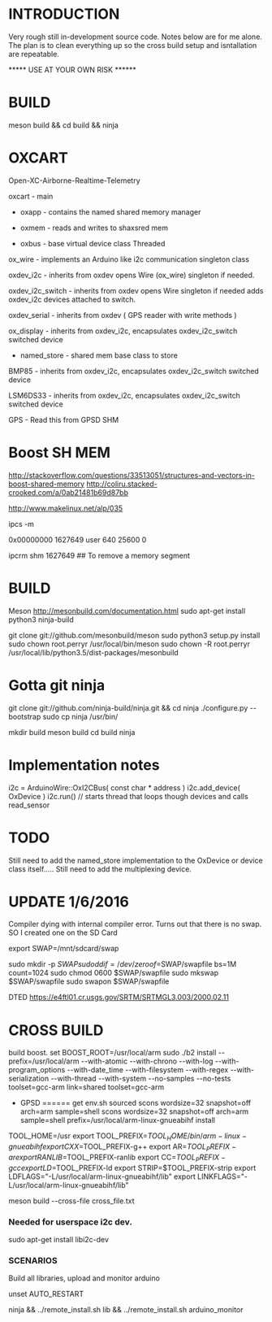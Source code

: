 INTRODUCTION
============

Very rough still in-development source code. Notes below are for me alone. The plan is to clean everything up so the cross build setup and isntallation are repeatable.

***** USE AT YOUR OWN RISK ******



BUILD
=====
meson build && cd build && ninja


OXCART
==================
Open-XC-Airborne-Realtime-Telemetry

oxcart - main

* oxapp - contains the named shared memory manager

* oxmem - reads and writes to shaxsred mem

* oxbus - base virtual device class Threaded

ox_wire - implements an Arduino like i2c communication singleton class

oxdev_i2c - inherits from oxdev opens Wire (ox_wire) singleton if needed.

oxdev_i2c_switch - inherits from oxdev opens Wire singleton if needed
                   adds oxdev_i2c devices attached to switch.

oxdev_serial - inherits from oxdev ( GPS reader with write methods )

ox_display - inherits from oxdev_i2c, encapsulates oxdev_i2c_switch
             switched device

* named_store - shared mem base class to store 

BMP85 - inherits from oxdev_i2c, encapsulates oxdev_i2c_switch
        switched device

LSM6DS33 - inherits from oxdev_i2c, encapsulates oxdev_i2c_switch
           switched device

GPS - Read this from GPSD SHM



Boost SH MEM
============
http://stackoverflow.com/questions/33513051/structures-and-vectors-in-boost-shared-memory
http://coliru.stacked-crooked.com/a/0ab21481b69d87bb

http://www.makelinux.net/alp/035

ipcs -m 

0x00000000 1627649   user    640       25600     0 

ipcrm shm 1627649 ## To remove a memory segment


BUILD
=====
Meson http://mesonbuild.com/documentation.html
sudo apt-get install python3 ninja-build

git clone git://github.com/mesonbuild/meson
sudo python3 setup.py install
sudo chown root.perryr /usr/local/bin/meson
sudo chown -R root.perryr /usr/local/lib/python3.5/dist-packages/mesonbuild

Gotta git ninja
===============
git clone git://github.com/ninja-build/ninja.git && cd ninja
./configure.py --bootstrap
sudo cp ninja /usr/bin/

mkdir build
meson build
cd build
ninja

Implementation notes
====================

i2c = ArduinoWire::OxI2CBus( const char * address )
i2c.add_device( OxDevice )
i2c.run()  // starts thread that loops though devices and calls read_sensor


TODO
====
Still need to add the named_store implementation to the OxDevice or device class itself.....
Still need to add the multiplexing device.


UPDATE 1/6/2016
===============
Compiler dying with internal compiler error. Turns out that there is no swap. SO I created one on the SD Card

export SWAP=/mnt/sdcard/swap

sudo mkdir -p $SWAP
sudo dd if=/dev/zero of=$SWAP/swapfile bs=1M count=1024
sudo chmod 0600 $SWAP/swapfile
sudo mkswap $SWAP/swapfile
sudo swapon $SWAP/swapfile

DTED
https://e4ftl01.cr.usgs.gov/SRTM/SRTMGL3.003/2000.02.11

CROSS BUILD
===========

build boost.
set BOOST_ROOT=/usr/local/arm
sudo ./b2 install --prefix=/usr/local/arm --with-atomic --with-chrono --with-log --with-program_options --with-date_time --with-filesystem --with-regex --with-serialization --with-thread --with-system --no-samples --no-tests toolset=gcc-arm link=shared toolset=gcc-arm

* GPSD
======
get env.sh sourced
scons wordsize=32 snapshot=off arch=arm sample=shell
scons wordsize=32 snapshot=off arch=arm sample=shell prefix=/usr/local/arm-linux-gnueabihf install

TOOL_HOME=/usr
export TOOL_PREFIX=${TOOL_HOME}/bin/arm-linux-gnueabihf
export CXX=$TOOL_PREFIX-g++
export AR=$TOOL_PREFIX-ar
export RANLIB=$TOOL_PREFIX-ranlib
export CC=$TOOL_PREFIX-gcc
export LD=$TOOL_PREFIX-ld
export STRIP=$TOOL_PREFIX-strip
export LDFLAGS="-L/usr/local/arm-linux-gnueabihf/lib"
export LINKFLAGS="-L/usr/local/arm-linux-gnueabihf/lib"

meson build --cross-file cross_file.txt

### Needed for userspace i2c dev.
sudo apt-get install libi2c-dev


### SCENARIOS

Build all libraries, upload and monitor arduino

unset AUTO_RESTART

ninja && ../remote_install.sh lib && ../remote_install.sh arduino_monitor